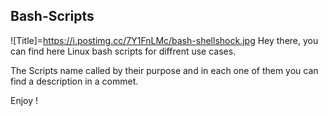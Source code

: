 
## Bash-Scripts
![Title]=https://i.postimg.cc/7Y1FnLMc/bash-shellshock.jpg
Hey there, you can find here Linux bash scripts for diffrent use cases.

The Scripts name called by their purpose and in each one of them you can find a description in a commet.

Enjoy !



